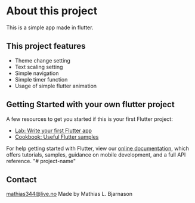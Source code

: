 # About this project #
This is a simple app made in flutter.

## This project features ##
* Theme change setting
* Text scaling setting
* Simple navigation
* Simple timer function
* Usage of simple flutter animation

## Getting Started with your own flutter project ##

A few resources to get you started if this is your first Flutter project:

- [Lab: Write your first Flutter app](https://flutter.dev/docs/get-started/codelab)
- [Cookbook: Useful Flutter samples](https://flutter.dev/docs/cookbook)

For help getting started with Flutter, view our
[online documentation](https://flutter.dev/docs), which offers tutorials,
samples, guidance on mobile development, and a full API reference.
"# project-name" 

## Contact ##
mathias344@live.no
Made by Mathias L. Bjarnason
